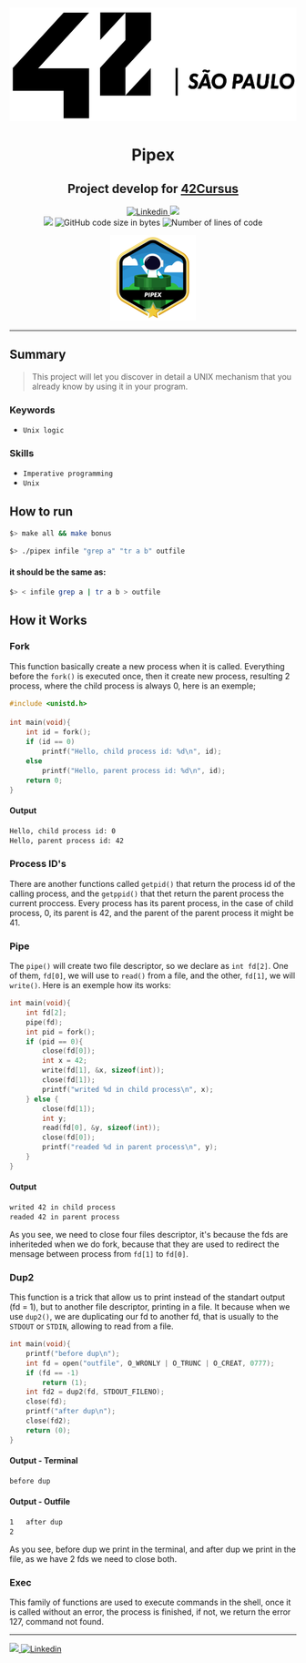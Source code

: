 <div align="center">
	<a href="https://www.42sp.org.br/">
		<img src="https://github.com/LucasDatilioCarderelli/42Cursus/blob/master/img/42-saopaulo.png" height=200>
	</a>
<h1> Pipex </h1>
</div>

<h2 align="center">
	Project develop for <a href="https://github.com/LucasDatilioCarderelli/42Cursus"> 42Cursus </a>
</h2>

<p align="center">
  	<a href="https://www.linkedin.com/in/lucasdatiliocarderelli/">
    	<img alt="Linkedin" src="https://img.shields.io/badge/Lucas Datilio Carderelli-blue?style=flat&logo=Linkedin&logoColor=white" />
  	</a>
	<a href="https://github.com/LucasDatilioCarderelli" alt="login intra">
    	<img src="https://img.shields.io/badge/-ldatilio-gray?style=flat&logo=42&logoColor=white" />
	</a>
	<br>
    <img src="https://img.shields.io/github/last-commit/LucasDatilioCarderelli/02-Pipex?color=blue">
	<img alt="GitHub code size in bytes" src="https://img.shields.io/github/languages/code-size/LucasDatilioCarderelli/02-Pipex?color=blue" />
	<img alt="Number of lines of code" src="https://img.shields.io/tokei/lines/github/LucasDatilioCarderelli/02-Pipex?color=blue" />
</p>

<div align="center">
	<a href="https://github.com/LucasDatilioCarderelli/01-So_long">
		<img src="https://github.com/LucasDatilioCarderelli/42Cursus/blob/master/img/pipex.png">
	</a>
</div>

---

## Summary

> This project will let you discover in detail a UNIX mechanism that you already know
by using it in your program.

### Keywords
* ``Unix logic``

### Skills
* ``Imperative programming``
* ``Unix``

## How to run

```bash
$> make all && make bonus
```
```bash
$> ./pipex infile "grep a" "tr a b" outfile
```
#### it should be the same as:
```bash
$> < infile grep a | tr a b > outfile
```

## How it Works

### Fork
This function basically create a new process when it is called. Everything before the ``fork()`` is executed once, then it create new process, resulting 2 process, where the child process is always 0, here is an exemple;

```c
#include <unistd.h>

int	main(void){
	int id = fork();
	if (id == 0)
		printf("Hello, child process id: %d\n", id);
	else
		printf("Hello, parent process id: %d\n", id);
	return 0;
}
```
#### Output
```bash
Hello, child process id: 0
Hello, parent process id: 42
```

### Process ID's
There are another functions called ``getpid()`` that return the process id of the calling process, and the ``getppid()`` that thet return the parent process the current proccess. Every process has its parent process, in the case of child process, 0, its parent is 42, and the parent of the parent process it might be 41.

### Pipe
The ``pipe()`` will create two file descriptor, so we declare as ``int fd[2]``. One of them, ``fd[0]``, we will use to ``read()`` from a file, and the other, ``fd[1]``, we will ``write()``. Here is an exemple how its works:

```c
int main(void){
	int fd[2];
	pipe(fd);
	int pid = fork();
	if (pid == 0){
		close(fd[0]);
		int x = 42;
		write(fd[1], &x, sizeof(int));
		close(fd[1]);
		printf("writed %d in child process\n", x);
	} else {
		close(fd[1]);
		int y;
		read(fd[0], &y, sizeof(int));
		close(fd[0]);
		printf("readed %d in parent process\n", y);
	}
}
```

#### Output
```bash
writed 42 in child process
readed 42 in parent process
```

As you see, we need to close four files descriptor, it's because the fds are inheriteded when we do fork, because that they are used to redirect the mensage between process from ``fd[1]`` to ``fd[0]``.

### Dup2
This function is a trick that allow us to print instead of the standart output (fd = 1), but to another file descriptor, printing in a file. It because when we use ``dup2()``, we are duplicating our fd to another fd, that is usually to the ``STDOUT`` or ``STDIN``, allowing to read from a file.

```c
int main(void){
	printf("before dup\n");
	int fd = open("outfile", O_WRONLY | O_TRUNC | O_CREAT, 0777);
	if (fd == -1)
		return (1);
	int fd2 = dup2(fd, STDOUT_FILENO);
	close(fd);
	printf("after dup\n");
	close(fd2);
	return (0);
}
```

#### Output - Terminal
```bash
before dup
```

#### Output - Outfile
```txt
1	after dup
2
```

As you see, before dup we print in the terminal, and after dup we print in the file, as we have 2 fds we need to close both.

### Exec

This family of functions are used to execute commands in the shell, once it is called without an error, the process is finished, if not, we return the error 127, command not found.

---

<a href="https://github.com/LucasDatilioCarderelli" alt="login intra">
    <img src="https://img.shields.io/badge/-ldatilio-gray?style=flat&logo=42&logoColor=white" />
</a>
<a href="https://www.linkedin.com/in/lucasdatiliocarderelli/">
    <img alt="Linkedin" src="https://img.shields.io/badge/Lucas Datilio Carderelli-blue?style=flat&logo=Linkedin&logoColor=white" />
</a>